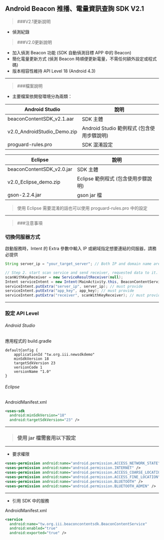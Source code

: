 ## Android Beacon 推播、電量資訊查詢 SDK V2.1

> ###V2.1更新說明

* 偵測紀錄

> ###V2.0更新說明

* 加入偵測 Beacon 功能 (SDK 自動偵測目標 APP 中的 Beacon)
* 簡化電量更新方式 (偵測 Beacon 時順便更新電量，不需任何額外設定或程式碼)
* 版本相容性維持 API Level 18 (Android 4.3)

---

> ###檔案說明

* 主要檔案依開發環境分為兩類：

Android Studio | 說明 |
------------ | ------------
beaconContentSDK_v2.1.aar | SDK 主體 |
v2.0_AndroidStudio_Demo.zip | Android Studio 範例程式 (包含使用步驟說明)|
proguard-rules.pro | SDK 混淆設定 |

Eclipse | 說明 |
------------ | ------------
beaconContentSDK_v2.0.jar | SDK 主體 |
v2.0_Eclipse_demo.zip | Eclipse 範例程式 (包含使用步驟說明)|
gson-2.2.4.jar | gson jar 檔 |

> 使用 Eclipse 需要混淆的話也可以使用 proguard-rules.pro 中的設定

---

> ###注意事項

### 切換伺服器方式

啟動服務時，Intent 的 Extra 參數中輸入 IP 或網域指定想要連結的伺服器，請務必提供

```java
String server_ip = "your_target_server"; // Both IP and domain name are acceptable.

// Step 2. start scan service and send receiver, requested data to it.
scanWithKeyReceiver = new ServiceResultReceiver(null);
Intent serviceIntent = new Intent(MainActivity.this, BeaconContentService.class);
serviceIntent.putExtra("server_ip", server_ip); // must provide
serviceIntent.putExtra("app_key", app_key); // must provide
serviceIntent.putExtra("receiver", scanWithKeyReceiver); // must provide
```
---

### 設定 API Level

###### Android Studio

應用程式的 build.gradle
```
defaultConfig {
    applicationId "tw.org.iii.newsdkdemo"
    minSdkVersion 18
    targetSdkVersion 23
    versionCode 1
    versionName "1.0"
}
```
###### Eclipse

AndroidManifest.xml
```xml
<uses-sdk
  android:minSdkVersion="18"
  android:targetSdkVersion="23" />
```
---
> ### 使用 jar 檔需套用以下設定
---

* 要求權限

```xml
<uses-permission android:name="android.permission.ACCESS_NETWORK_STATE" />
<uses-permission android:name="android.permission.INTERNET" />
<uses-permission android:name="android.permission.ACCESS_COARSE_LOCATION" />
<uses-permission android:name="android.permission.ACCESS_FINE_LOCATION" />
<uses-permission android:name="android.permission.BLUETOOTH" />
<uses-permission android:name="android.permission.BLUETOOTH_ADMIN" />
```
---

* 引用 SDK 中的服務

AndroidManifest.xml

```xml
<service
  android:name="tw.org.iii.beaconcontentsdk.BeaconContentService"
  android:enabled="true"
  android:exported="true" />
```
